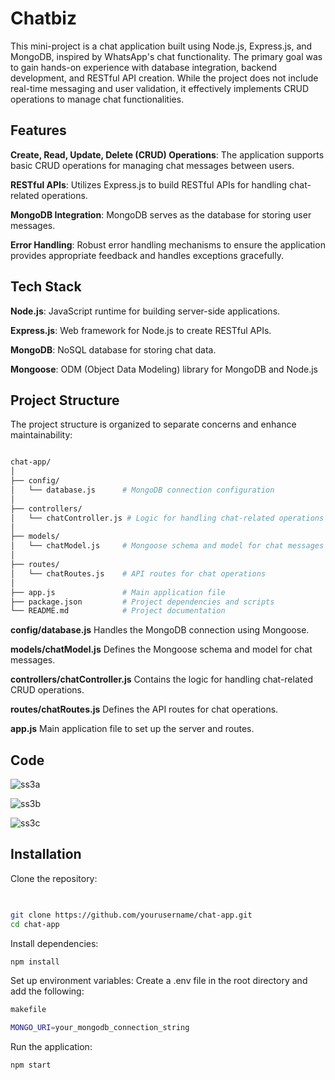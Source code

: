 
# Chatbiz

This mini-project is a chat application built using Node.js, Express.js, and MongoDB, inspired by WhatsApp's chat functionality. The primary goal was to gain hands-on experience with database integration, backend development, and RESTful API creation. While the project does not include real-time messaging and user validation, it effectively implements CRUD operations to manage chat functionalities.






## Features

**Create, Read, Update, Delete (CRUD) Operations**: The application supports basic CRUD operations for managing chat messages between users.

**RESTful APIs**: Utilizes Express.js to build RESTful APIs for handling chat-related operations.

**MongoDB Integration**: MongoDB serves as the database for storing user messages.

**Error Handling**: Robust error handling mechanisms to ensure the application provides appropriate feedback and handles exceptions gracefully.

## Tech Stack

**Node.js**: JavaScript runtime for building server-side applications.

**Express.js**: Web framework for Node.js to create RESTful APIs.

**MongoDB**: NoSQL database for storing chat data.

**Mongoose**: ODM (Object Data Modeling) library for MongoDB and Node.js

## Project Structure
The project structure is organized to separate concerns and enhance maintainability:

``` bash

chat-app/
│
├── config/
│   └── database.js      # MongoDB connection configuration
│
├── controllers/
│   └── chatController.js # Logic for handling chat-related operations
│
├── models/
│   └── chatModel.js     # Mongoose schema and model for chat messages
│
├── routes/
│   └── chatRoutes.js    # API routes for chat operations
│
├── app.js               # Main application file
├── package.json         # Project dependencies and scripts
└── README.md            # Project documentation
```

**config/database.js**
Handles the MongoDB connection using Mongoose.

**models/chatModel.js**
Defines the Mongoose schema and model for chat messages.

**controllers/chatController.js**
Contains the logic for handling chat-related CRUD operations.

**routes/chatRoutes.js**
Defines the API routes for chat operations.

**app.js**
Main application file to set up the server and routes.
## Code

![ss3a](https://github.com/ROHINIKUMARI008/Miniwhatsapp/assets/130496180/d4f8ecfd-d8d3-40ca-beb2-a63480110b1b)

![ss3b](https://github.com/ROHINIKUMARI008/Miniwhatsapp/assets/130496180/c5599089-f4db-42b4-8141-26ad28f79633)

![ss3c](https://github.com/ROHINIKUMARI008/Miniwhatsapp/assets/130496180/10828858-35b7-42aa-ab26-9d1473e2b746)

## Installation
 Clone the repository:

```bash
 

git clone https://github.com/yourusername/chat-app.git
cd chat-app
```
Install dependencies:
```bash
npm install
```
Set up environment variables:
Create a .env file in the root directory and add the following:

```bash
makefile

MONGO_URI=your_mongodb_connection_string
```
Run the application:
```bash
npm start
```
